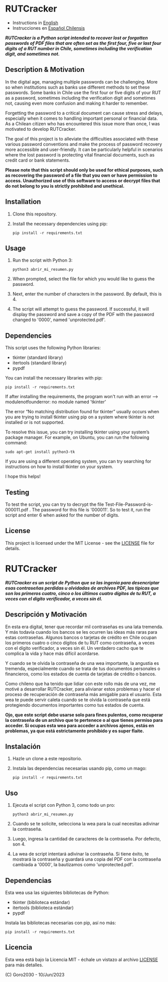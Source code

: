 # RUTCracker

- Instructions in [English](#rutcracker)
- Instrucciones en [Español Chilensis](#rutcracker-1)

***RUTCracker is a Python script intended to recover lost or forgotten passwords of PDF files that are often set as the first four, five or last four digits of a RUT number in Chile, sometimes including the verification digit, and sometimes not.***

## Description & Motivation

In the digital age, managing multiple passwords can be challenging. More so when institutions such as banks use different methods to set these passwords. Some banks in Chile use the first four or five digits of your RUT as a password, sometimes including the verification digit and sometimes not, causing even more confusion and making it harder to remember.

Forgetting the password to a critical document can cause stress and delays, especially when it comes to handling important personal or financial data. As a Chilean citizen who has encountered this issue more than once, I was motivated to develop RUTCracker. 

The goal of this project is to alleviate the difficulties associated with these various password conventions and make the process of password recovery more accessible and user-friendly. It can be particularly helpful in scenarios where the lost password is protecting vital financial documents, such as credit card or bank statements.

**Please note that this script should only be used for ethical purposes, such as recovering the password of a file that you own or have permission to access. Unauthorized use of this software to access or decrypt files that do not belong to you is strictly prohibited and unethical.**

## Installation

1. Clone this repository.
2. Install the necessary dependencies using pip:

   ```
   pip install -r requirements.txt
   ```

## Usage

1. Run the script with Python 3:

   ```
   python3 abrir_mi_resumen.py
   ```

2. When prompted, select the file for which you would like to guess the password.
3. Next, enter the number of characters in the password. By default, this is 4.
4. The script will attempt to guess the password. If successful, it will display the password and save a copy of the PDF with the password changed to '0000', named 'unprotected.pdf'.

## Dependencies

This script uses the following Python libraries:

- tkinter (standard library)
- itertools (standard library)
- pypdf

You can install the necessary libraries with pip:

```
pip install -r requirements.txt
```

If after installing the requirements, the program won't run with an error --> modulenotfounderror: no module named 'tkinter'

The error “No matching distribution found for tkinter” usually occurs when you are trying to install tkinter using pip on a system where tkinter is not installed or is not supported.

To resolve this issue, you can try installing tkinter using your system’s package manager. For example, on Ubuntu, you can run the following command:

```
sudo apt-get install python3-tk
```
If you are using a different operating system, you can try searching for instructions on how to install tkinter on your system.

I hope this helps!

## Testing

To test the script, you can try to decrypt the file Test-File-Password-is-000011.pdf . The password for this file is '000011'. So to test it, run the script and enter 6 when asked for the number of digits.

## License

This project is licensed under the MIT License - see the [LICENSE](LICENSE) file for details.



# RUTCracker

***RUTCracker es un script de Python que se las ingenia para desencriptar esas contraseñas perdidas u olvidadas de archivos PDF, las típicas que son los primeros cuatro, cinco o los últimos cuatro dígitos de tu RUT, a veces con el dígito verificador, a veces sin él.***

## Descripción y Motivación

En esta era digital, tener que recordar mil contraseñas es una lata tremenda. Y más todavía cuando los bancos se les ocurren las ideas más raras para estas contraseñas. Algunos bancos o tarjetas de crédito en Chile ocupan los primeros cuatro o cinco dígitos de tu RUT como contraseña, a veces con el dígito verificador, a veces sin él. Un verdadero cacho que te complica la vida y hace más difícil acordarse.

Y cuando se te olvida la contraseña de una wea importante, la angustia es tremenda, especialmente cuando se trata de tus documentos personales o financieros, como los estados de cuenta de tarjetas de crédito o bancos.

Como chileno que ha tenido que lidiar con este rollo más de una vez, me motivé a desarrollar RUTCracker, para alivianar estos problemas y hacer el proceso de recuperación de contraseña más amigable para el usuario. Esta wea te puede servir caleta cuando se te olvida la contraseña que está protegiendo documentos importantes como tus estados de cuenta.

**Ojo, que este script debe usarse solo para fines pulentos, como recuperar la contraseña de un archivo que te pertenece o al que tienes permiso para acceder. Si ocupas esta wea para acceder a archivos ajenos, estás en problemas, ya que está estrictamente prohibido y es super flaite.**

## Instalación

1. Hazle un clone a este repositorio.
2. Instala las dependencias necesarias usando pip, como un mago:

   ```
   pip install -r requirements.txt
   ```

## Uso

1. Ejecuta el script con Python 3, como todo un pro:

   ```
   python3 abrir_mi_resumen.py
   ```

2. Cuando se te solicite, selecciona la wea para la cual necesitas adivinar la contraseña.
3. Luego, ingresa la cantidad de caracteres de la contraseña. Por defecto, son 4.
4. La wea de script intentará adivinar la contraseña. Si tiene éxito, te mostrará la contraseña y guardará una copia del PDF con la contraseña cambiada a '0000', la bautizamos como 'unprotected.pdf'.

## Dependencias

Esta wea usa las siguientes bibliotecas de Python:

- tkinter (biblioteca estándar)
- itertools (biblioteca estándar)
- pypdf

Instala las bibliotecas necesarias con pip, así no más:

```
pip install -r requirements.txt
```

## Licencia

Esta wea está bajo la Licencia MIT - échale un vistazo al archivo [LICENSE](LICENSE) para más detalles.

(C) Goro2030 - 10/Jun/2023